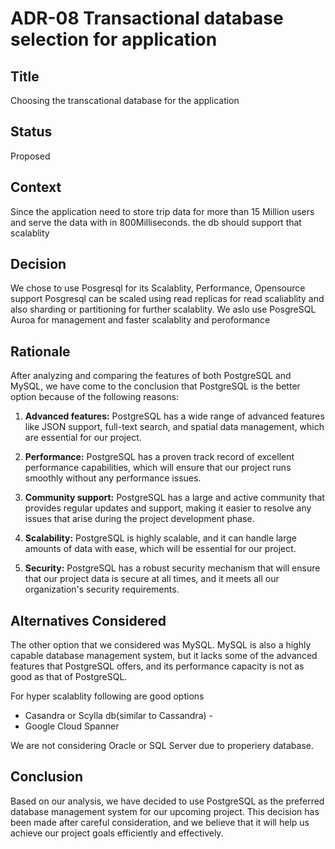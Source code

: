 # ADR-08 Transactional database selection for application

## Title
Choosing the transcational database for the application
## Status
Proposed

## Context
Since the application need to store trip data for more than 15 Million users and serve the data with in 800Milliseconds. the db should support that scalablity

## Decision

We chose to use Posgresql for its Scalablity, Performance, Opensource support
Posgresql can be scaled using read replicas for read scaliablity and also sharding or partitioning for further scalablity.
We aslo use PosgreSQL Auroa for management and faster scalablity and peroformance

## Rationale

After analyzing and comparing the features of both PostgreSQL and MySQL, we have come to the conclusion that PostgreSQL is the better option because of the following reasons:

1. **Advanced features:**  PostgreSQL has a wide range of advanced features like JSON support, full-text search, and spatial data management, which are essential for our project.

2. **Performance:**  PostgreSQL has a proven track record of excellent performance capabilities, which will ensure that our project runs smoothly without any performance issues.

3. **Community support:**  PostgreSQL has a large and active community that provides regular updates and support, making it easier to resolve any issues that arise during the project development phase.

4. **Scalability:**  PostgreSQL is highly scalable, and it can handle large amounts of data with ease, which will be essential for our project.

5. **Security:**  PostgreSQL has a robust security mechanism that will ensure that our project data is secure at all times, and it meets all our organization's security requirements.


## Alternatives Considered

The other option that we considered was MySQL. MySQL is also a highly capable database management system, but it lacks some of the advanced features that PostgreSQL offers, and its performance capacity is not as good as that of PostgreSQL.

For hyper scalablity following are good options
- Casandra or Scylla db(similar to Cassandra)  - 
- Google Cloud Spanner 

We are not considering Oracle or SQL Server due to properiery database.

## Conclusion

Based on our analysis, we have decided to use PostgreSQL as the preferred database management system for our upcoming project. This decision has been made after careful consideration, and we believe that it will help us achieve our project goals efficiently and effectively.
